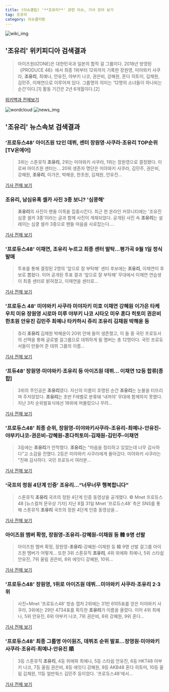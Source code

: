 ```yaml
---
title: (이슈클립) '**조유리**' 관련 이슈, 기사 모아 보기
tag: 조유리
category: 이슈클리핑
---
```

![wiki_img](https://user-images.githubusercontent.com/42597476/44503234-41136a80-a6d0-11e8-9071-6fc6418eafe4.png)
## **'**조유리**'** 위키피디아 검색결과
>아이즈원(IZONE)은 대한민국과 일본의 합작 걸 그룹이다. 2018년 방영된 《PRODUCE 48》에서 최종 1위부터 12위까지 기록한 장원영, 미야와키 사쿠라, **조유리**, 최예나, 안유진, 야부키 나코, 권은비, 강혜원, 혼다 히토미, 김채원, 김민주, 이채연으로 이루어져 있다. 그룹명의 의미는 ‘12명의 소녀들이 하나되는 순간’이다.[1] 활동 기간은 2년 6개월이다.[2]

<a href="https://ko.wikipedia.org/wiki/조유리" target="_blank">위키백과 전체보기</a>

![wordcloud](https://s3.ap-northeast-2.amazonaws.com/lyrics101-wordcloud/2018-09-01-1535736588.png)
![news_img](https://user-images.githubusercontent.com/42597476/44507050-1206f400-a6e4-11e8-8d98-7ffbfebb353f.png)
## **'**조유리**'** 뉴스속보 검색결과
### ‘프로듀스48’ 아이즈원 12인 데뷔, 센터 장원영·사쿠라·**조유리** TOP순위 [TV온에어]

>3위는 스톤뮤직 **조유리**, 2위는 미야와키 사쿠라, 1위는 장원영으로 결정됐다. 이로써 아이즈원 센터는... 20위 생존자 명단은 미야와키 사쿠라, 김민주, 권은비, 강혜원, **조유리**, 이가은, 박해윤, 한초원, 김채원, 안유진...

<a href="http://tvdaily.asiae.co.kr/read.php3?aid=15357263571390858010" target="_blank">기사 전체 보기</a>

### **조유리**, 남심유혹 셀카 사진 3종 보니? '심쿵해'

>**조유리**의 사진이 팬들 이목을 집중시킨다. 최근 한 온라인 커뮤니티에는 '조유진 심쿵 셀카 3종'이라는 글과 함께 사진이 게재되었다. 공개된 사진 속 **조유리**는 설레이는 심쿵 셀카 3종으로 팬들 마음을 사로잡는다....

<a href="http://www.joongdo.co.kr/main/view.php?key=20180831002329364" target="_blank">기사 전체 보기</a>

### '프로듀스48' 이채연, **조유리** 누르고 최종 센터 발탁…평가곡 9월 1일 정식 발매

>투표를 통해 결정된 2명의 '앞으로 잘 부탁해' 센터 후보에는 **조유리**, 이채연이 후보로 뽑혔다. 이어 공개된 투표 결과 '앞으로 잘 부탁해' 무대에서 이채연 연습생이 최종 센터로 밝혀졌고, 이채연을 센터로...

<a href="http://www.joongboo.com/news/articleView.html?idxno=1283196" target="_blank">기사 전체 보기</a>

### '프로듀스 48' 미야와키 사쿠라 미야자키 미호 이채연 강혜원 이가은 타케우치 미유 장원영 시로마 미루 야부키 나코 시타오 미우 혼다 히토미 권은비 한초원 안유진 김민주 최예나 타카하시 쥬리 **조유리** 김채원 박해윤 등

>쥬리 **조유리** 김채원 박해윤이 20위 안에 들어 생존했고, 이 들 중 국민 프로듀서의 선택을 통해 글로벌 걸그룹으로 데뷔하게 될 멤버는 총 12명이다. 국민 프로듀서들이 만들어 준 데뷔 그룹의 이름...

<a href="http://www.iusm.co.kr/news/articleView.html?idxno=814734" target="_blank">기사 전체 보기</a>

### ‘프듀48’ 장원영·미야와키·**조유리** 등 아이즈원 데뷔... 이채연 12등 합류[종합]

>3위의 주인공은 **조유리**였다. 자신의 이름이 호명된 순간 **조유리**는 눈물을 터뜨리며 주저앉았다. **조유리**는 초반 F레벨로 분류돼 ‘내꺼야’ 무대에 함께하지 못했다. 지난 3차 순위발표식에선 18위에 머물렀으나 무려...

<a href="http://www.tvreport.co.kr/?c=news&m=newsview&idx=1077642" target="_blank">기사 전체 보기</a>

### '프로듀스48' 최종 순위, 장원영-미야와키사쿠라-**조유리**-최예나-안유진-야부키나코-권은비-강혜원-혼다히토미-김채원-김민주-이채연

>3등에는 **조유리**가 안착했다. **조유리**는 "마음을 정리하고 있었는데 너무 감사하다"고 소감을 전했다. 2등은 미야와키 사쿠라에게 돌아갔다. 미야와키 사쿠라는 "진짜 감사하다. 국민 프로듀서 여러분...

<a href="http://www.nextdaily.co.kr/news/article.html?id=20180901800001" target="_blank">기사 전체 보기</a>

### ‘국프의 정원 4단계 인증’ **조유리**…“너무너무 행복합니다”

>스톤뮤직 **조유리** 국프의 정원 4단계 인증 동영상을 공개했다.     © Mnet 프로듀스48 [뉴스컬처 문우상 기자] 지난 8월 31일 Mnet ‘프로듀스48’ 측은 SNS를 통해 스톤뮤직 **조유리** 국프의 정원 4단계 인증 동영상을...

<a href="http://www.newsculture.tv/sub_read.html?uid=139823&section=sc227" target="_blank">기사 전체 보기</a>

### 아이즈원 멤버 확정, 장원영-**조유리**-강혜원-이채원 등 韓 9명 선발

>아이즈원 멤버 확정, 장원영-**조유리**-강혜원-이채원 등 韓 9명 선발 걸그룹 아이즈원 멤버가 어떻게... 또한 3위 스톤뮤직 **조유리**, 4위 위에화 최예나, 5위 스타쉽 안유진, 7위 울림 권은비, 8위 에잇디 강혜원, 10위...

<a href="http://www.viva100.com/main/view.php?key=20180901000020493" target="_blank">기사 전체 보기</a>

### '프로듀스48' 장원영, 1위로 아이즈원 데뷔…미야와키 사쿠라·**조유리** 2·3위

>사진=Mnet '프로듀스48' 방송 캡처 2위에는 31만 6105표를 얻은 미야와키 사쿠라, 3위에는 29만 4734표를 획득한 **조유리**가 이름을 올렸다. 이어 4위 최예나, 5위 안유진, 6위 야부키 나코, 7위 권은비, 8위 강혜원, 9위 혼다...

<a href="http://www.mediapen.com/news/view/379902" target="_blank">기사 전체 보기</a>

### '프로듀스48' 최종 그룹명 아이원즈, 데뷔조 순위 발표…장영원·미야와키 사쿠라·**조유리**·최예나·안유진 順

>3등 스톤뮤직 **조유리**, 4등 위에화 최예나, 5등 스타쉽 안유진, 6등 HKT48 야부키 나코, 7등 울림 권은비, 8등 에잇디 강혜원, 9등 AKB48 혼다 히토미, 10등 울림 김채원, 11등 얼반웍스 김민주 등이었다. '프로듀스48'에서...

<a href="http://www.joongboo.com/news/articleView.html?idxno=1283197" target="_blank">기사 전체 보기</a>


